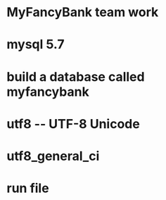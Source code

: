 # MyFancyBank team work

# mysql 5.7
# build a database called myfancybank 
# utf8 -- UTF-8 Unicode 
# utf8_general_ci
# run file
